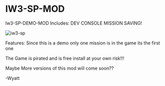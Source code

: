 # IW3-SP-MOD


Iw3-SP-DEMO-MOD Includes: 
DEV CONSOLE
MISSION SAVING!

![iw3-sp](https://github.com/user-attachments/assets/28ee6a34-bd6a-4a23-b063-28f72231c555)



Features: Since this is a demo only one mission is in the game its the first one 




The Game is pirated and is free install at your own risk!!!


Maybe More versions of this mod will come soon??

-Wyatt
